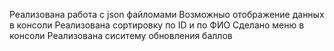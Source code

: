 Реализована работа с json файломами
Возможныо отображение данных в консоли
Реализована сортировку по ID и по ФИО
Сделано меню в консоли
Реализована сиситему обновления баллов